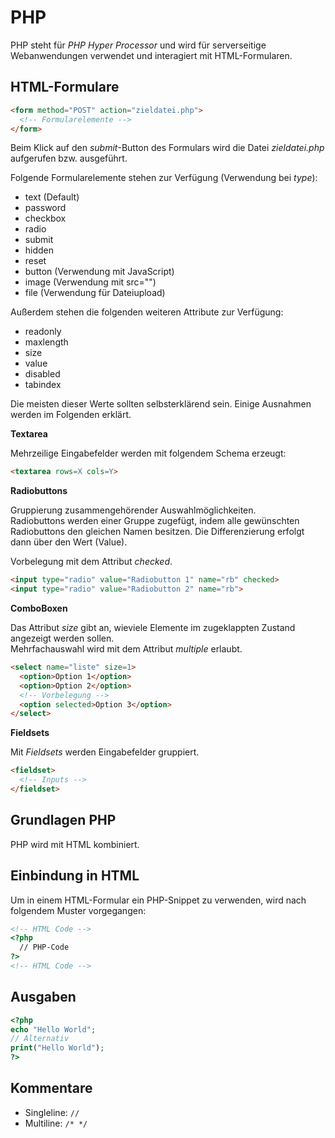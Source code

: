 # PHP

PHP steht für *PHP Hyper Processor* und wird für serverseitige Webanwendungen verwendet und interagiert mit HTML-Formularen.

## HTML-Formulare

```HTML
<form method="POST" action="zieldatei.php">
  <!-- Formularelemente -->
</form>
```

Beim Klick auf den *submit*-Button des Formulars wird die Datei *zieldatei.php* aufgerufen bzw. ausgeführt.

Folgende Formularelemente stehen zur Verfügung (Verwendung bei *type*):

* text (Default)
* password
* checkbox
* radio
* submit
* hidden
* reset
* button (Verwendung mit JavaScript)
* image (Verwendung mit src="")
* file (Verwendung für Dateiupload)

Außerdem stehen die folgenden weiteren Attribute zur Verfügung:

* readonly
* maxlength
* size
* value
* disabled
* tabindex

Die meisten dieser Werte sollten selbsterklärend sein. Einige Ausnahmen werden im Folgenden erklärt.

**Textarea**

Mehrzeilige Eingabefelder werden mit folgendem Schema erzeugt:

```HTML
<textarea rows=X cols=Y>
```

**Radiobuttons**

Gruppierung zusammengehörender Auswahlmöglichkeiten.  
Radiobuttons werden einer Gruppe zugefügt, indem alle gewünschten Radiobuttons den gleichen Namen besitzen. Die Differenzierung erfolgt dann über den Wert (Value).

Vorbelegung mit dem Attribut *checked*.

```HTML
<input type="radio" value="Radiobutton 1" name="rb" checked>
<input type="radio" value="Radiobutton 2" name="rb">
```

**ComboBoxen**

Das Attribut *size* gibt an, wieviele Elemente im zugeklappten Zustand angezeigt werden sollen.  
Mehrfachauswahl wird mit dem Attribut *multiple* erlaubt.
```HTML
<select name="liste" size=1>
  <option>Option 1</option>
  <option>Option 2</option>
  <!-- Vorbelegung -->
  <option selected>Option 3</option>
</select>
```

**Fieldsets**

Mit *Fieldsets* werden Eingabefelder gruppiert.

```HTML
<fieldset>
  <!-- Inputs -->
</fieldset>
```

## Grundlagen PHP

PHP wird mit HTML kombiniert.  

## Einbindung in HTML

Um in einem HTML-Formular ein PHP-Snippet zu verwenden, wird nach folgendem Muster vorgegangen:

```HTML
<!-- HTML Code -->
<?php
  // PHP-Code
?>
<!-- HTML Code -->
```

## Ausgaben

```PHP
<?php
echo "Hello World";
// Alternativ
print("Hello World");
?>
```
## Kommentare

* Singleline: ```//```
* Multiline: ```/* */```
